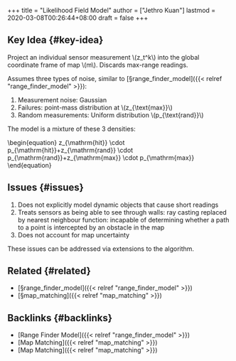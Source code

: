 +++
title = "Likelihood Field Model"
author = ["Jethro Kuan"]
lastmod = 2020-03-08T00:26:44+08:00
draft = false
+++

## Key Idea {#key-idea}

Project an individual sensor measurement \\(z\_t^k\\) into the global
coordinate frame of map \\(m\\). Discards max-range readings.

Assumes three types of noise, similar to [§range\_finder\_model]({{< relref "range_finder_model" >}}):

1.  Measurement noise: Gaussian
2.  Failures: point-mass distribution at \\(z\_{\text{max}}\\)
3.  Random measurements: Uniform distribution \\(p\_{\text{rand}}\\)

The model is a mixture of these 3 densities:

\begin{equation}
  z\_{\mathrm{hit}} \cdot p\_{\mathrm{hit}}+z\_{\mathrm{rand}} \cdot p\_{\mathrm{rand}}+z\_{\mathrm{max}} \cdot p\_{\mathrm{max}}
\end{equation}


## Issues {#issues}

1.  Does not explicitly model dynamic objects that cause short readings
2.  Treats sensors as being able to see through walls: ray casting
    replaced by nearest neighbour function: incapable of determining
    whether a path to a point is intercepted by an obstacle in the map
3.  Does not account for map uncertainty

These issues can be addressed via extensions to the algorithm.


## Related {#related}

-   [§range\_finder\_model]({{< relref "range_finder_model" >}})
-   [§map\_matching]({{< relref "map_matching" >}})


## Backlinks {#backlinks}

-   [Range Finder Model]({{< relref "range_finder_model" >}})
-   [Map Matching]({{< relref "map_matching" >}})
-   [Map Matching]({{< relref "map_matching" >}})
